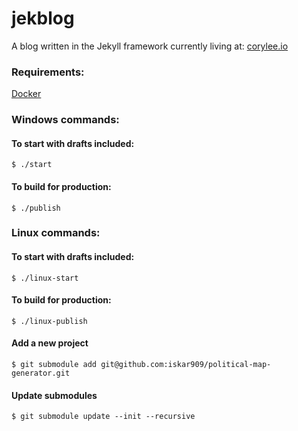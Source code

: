 # jekblog
A blog written in the Jekyll framework currently living at: [corylee.io](http://corylee.io)

### Requirements: 
[Docker](https://www.docker.com/docker-toolbox)

### Windows commands:
#### To start with drafts included:
`$ ./start`

#### To build for production:
`$ ./publish`

### Linux commands:
#### To start with drafts included:
`$ ./linux-start`

#### To build for production:
`$ ./linux-publish`


#### Add a new project
`$ git submodule add git@github.com:iskar909/political-map-generator.git`

#### Update submodules
`$ git submodule update --init --recursive`